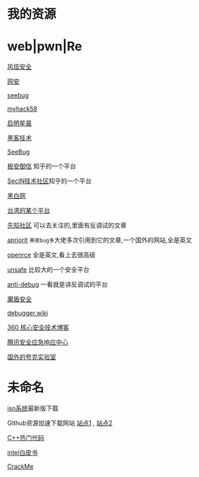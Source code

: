 # 我的资源

# web|pwn|Re

[风炫安全](https://evalshell.com/)

[网安](https://www.wangan.com/docs/pwn-base)

[seebug](https://paper.seebug.org/)

[myhack58](https://www.myhack58.com/)

[启明星晨](https://venustech.com.cn/new_type/aqldfx/)

[黑客技术](http://www.hackdig.com/)

[SeeBug](https://paper.seebug.org/)

[极安御信](https://www.zhihu.com/people/ji-an-yu-xin) 知乎的一个平台

[SecIN技术社区](https://www.zhihu.com/people/SecIN.com)知乎的一个平台

[黑白网](https://heibai.org.cn/)

[台湾的某个平台](https://hitcon.org/2022/)

[先知社区](https://xz.aliyun.com/tab/1) 可以去关注的,里面有反调试的文章

[apriorit](https://www.apriorit.com/) `黑夜bug多`大佬多次引用到它的文章,一个国外的网站,全是英文

[openrce](http://www.openrce.org/articles/) 全是英文,看上去很高级

[unsafe](https://unsafe.sh/) 比较大的一个安全平台

[anti-debug](https://anti-debug.checkpoint.com/) 一看就是讲反调试的平台

[魔盾安全](https://www.maldun.com/analysis/)

[debugger.wiki](http://debugger.wiki/)

[360 核心安全技术博客](https://blogs.360.cn/)

[腾讯安全应急响应中心](https://security.tencent.com/index.php)

[国外的夸克实验室](https://blog.quarkslab.com/index.html)

# 未命名

[iso系统](https://www.imsdn.cn/)最新版下载

Github资源加速下载网站 [站点1](https://d.serctl.com/) , [站点2](https://doget.nocsdn.com/#/)

[C++热门代码](https://cpp.hotexamples.com/)

[intel白皮书](https://www.intel.cn/content/www/cn/zh/homepage.html)

[CrackMe](https://forum.tuts4you.com/files/category/40-crackme/)